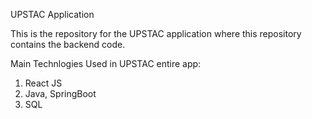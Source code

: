 UPSTAC Application


This is the repository for the UPSTAC application where this repository contains the backend code.

Main Technlogies Used in UPSTAC entire app:
1) React JS
2) Java, SpringBoot
3) SQL

